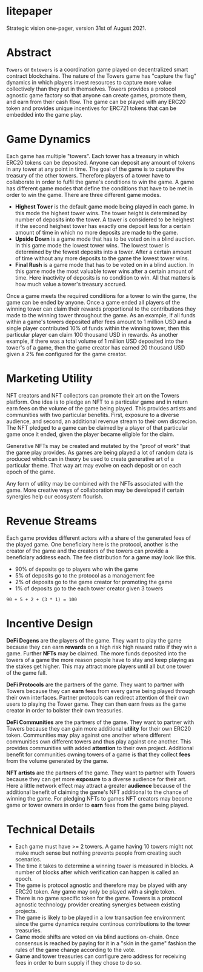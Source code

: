 # litepaper

Strategic vision one-pager, version 31st of August 2021.

# Abstract

`Towers` or `0xtowers` is a coordination game played on decentralized smart
contract blockchains. The nature of the Towers game has "capture the flag"
dynamics in which players invest resources to capture more value collectively
than they put in themselves. Towers provides a protocol agnostic game factory so
that anyone can create games, promote them, and earn from their cash flow. The
game can be played with any ERC20 token and provides unique incentives for
ERC721 tokens that can be embedded into the game play.

# Game Dynamics

Each game has multiple "towers". Each tower has a treasury in which ERC20 tokens
can be deposited. Anyone can deposit any amount of tokens in any tower at any
point in time. The goal of the game is to capture the treasury of the other
towers. Therefore players of a tower have to collaborate in order to fulfil the
game's conditions to win the game. A game has different game modes that define
the conditions that have to be met in order to win the game. There are three
different game modes.

* **Highest Tower** is the default game mode being played in each game. In this
  mode the highest tower wins. The tower height is determined by number of
  deposits into the tower. A tower is considered to be heighest if the second
  heighest tower has exactly one deposit less for a certain amount of time in
  which no more deposits are made to the game.
* **Upside Down** is a game mode that has to be voted on in a blind auction. In
  this game mode the lowest tower wins. The lowest tower is determined by the
  fewest deposits into a tower. After a certain amount of time without any more
  deposits to the game the lowest tower wins.
* **Final Rush** is a game mode that has to be voted on in a blind auction. In
  this game mode the most valuable tower wins after a certain amount of time.
  Here inactivity of deposits is no condition to win. All that matters is how
  much value a tower's treasury accrued.

Once a game meets the required conditions for a tower to win the game, the game
can be ended by anyone. Once a game ended all players of the winning tower can
claim their rewards proportional to the contributions they made to the winning
tower throughout the game. As an example, if all funds within a game's towers
deposited after fees amount to 1 million USD and a single player contributed 10%
of funds within the winning tower, then this particular player can claim 100
thousand USD in rewards. As another example, if there was a total volume of 1
million USD deposited into the tower's of a game, then the game creator has
earned 20 thousand USD given a 2% fee configured for the game creator.

# Marketing Utility

NFT creators and NFT collectors can promote their art on the Towers platform.
One idea is to pledge an NFT to a particular game and in return earn fees on the
volume of the game being played. This provides artists and communities with two
particular benefits. First, exposure to a diverse audience, and second, an
additional revenue stream to their own discrecion. The NFT pledged to a game can
be claimed by a player of that particular game once it ended, given the player
became eligible for the claim.

Generative NFTs may be created and mutated by the "proof of work" that the game
play provides. As games are being played a lot of random data is produced which
can in theory be used to create generative art of a particular theme. That way
art may evolve on each deposit or on each epoch of the game.

Any form of utility may be combined with the NFTs associated with the game. More
creative ways of collaboration may be developed if certain synergies help our
ecosystem flourish.

# Revenue Streams

Each game provides different actors with a share of the generated fees of the
played game. One beneficiary here is the protocol, another is the creator of the
game and the creators of the towers can provide a beneficiary address each. The
fee distribution for a game may look like this.

* 90% of deposits go to players who win the game
*  5% of deposits go to the protocol as a management fee
*  2% of deposits go to the game creator for promoting the game
*  1% of deposits go to the each tower creator given 3 towers

```
90 + 5 + 2 + (3 * 1) = 100
```

# Incentive Design

**DeFi Degens** are the players of the game. They want to play the game because
they can earn **rewards** on a high risk high reward ratio if they win a game.
Further **NFTs** may be claimed. The more funds deposited into the towers of a
game the more reason people have to stay and keep playing as the stakes get
higher. This may attract more players until all but one tower of the game fall.

**DeFi Protocols** are the partners of the game. They want to partner with
Towers because they can **earn** fees from every game being played through their
own interfaces. Partner protocols can redirect attention of their own users to
playing the Tower game. They can then earn frees as the game creator in order to
bolster their own treasuries.

**DeFi Communities** are the partners of the game. They want to partner with
Towers because they can gain more additional **utility** for their own ERC20
token. Communities may play against one another where different communities own
different towers and thus play against one another. This provides communities
with added **attention** to their own project. Additional benefit for
communities owning towers of a game is that they collect **fees** from the
volume generated by the game.

**NFT artists** are the partners of the game. They want to partner with Towers
because they can get more **exposure** to a diverse audience for their art. Here
a little network effect may attract a greater **audience** because of the
additional benefit of claiming the game's NFT additional to the chance of
winning the game. For pledging NFTs to games NFT creators may become game or
tower owners in order to **earn** fees from the game being played.

# Technical Details

* Each game must have >= 2 towers. A game having 10 towers might not make much
  sense but nothing prevents people from creating such scenarios.
* The time it takes to determine a winning tower is measured in blocks. A number
  of blocks after which verification can happen is called an epoch.
* The game is protocol agnostic and therefore may be played with any ERC20
  token. Any game may only be played with a single token.
* There is no game specific token for the game. Towers is a protocol agnostic
  technology provider creating synergies between existing projects.
* The game is likely to be played in a low transaction fee environment since the
  game dynamics require continous contributions to the tower treasuries.
* Game mode shifts are voted on via blind auctions on-chain. Once consensus is
  reached by paying for it in a "skin in the game" fashion the rules of the game
  change according to the vote.
* Game and tower treasuries can configure zero address for receiving fees in
  order to burn supply if they chose to do so.
